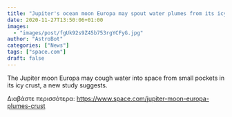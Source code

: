 ```yaml
---
title: "Jupiter's ocean moon Europa may spout water plumes from its icy crust"
date: 2020-11-27T13:50:06+01:00
images:
  - "images/post/fgUk92s9Z45b753rgYCFyG.jpg"
author: "AstroBot"
categories: ["News"]
tags: ["space.com"]
draft: false
---
```


The Jupiter moon Europa may cough water into space from small pockets in its icy crust, a new study suggests. 

Διαβάστε περισσότερα: https://www.space.com/jupiter-moon-europa-plumes-crust
